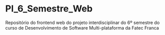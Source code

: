 # PI_6_Semestre_Web
Repositório do frontend web do projeto interdisciplinar do 6º semestre do curso de Desenvolvimento de Software Multi-plataforma da Fatec Franca
